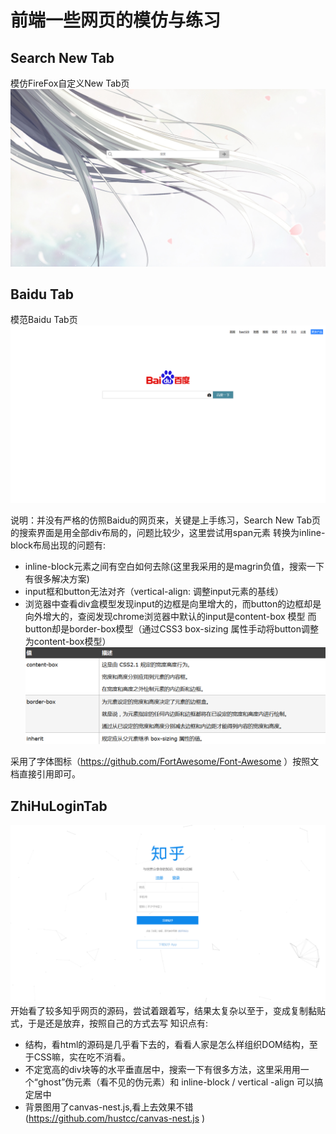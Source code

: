 # 前端一些网页的模仿与练习

## Search New Tab 
模仿FireFox自定义New Tab页
![Image text](https://raw.githubusercontent.com/wingofthestar/Web-front-end-Learning/master/Search_New_Tab.png)

## Baidu Tab
模范Baidu Tab页
![Image text](https://github.com/wingofthestar/Web-front-end-Learning/blob/master/Baidu_Tab.png)

说明：并没有严格的仿照Baidu的网页来，关键是上手练习，Search New Tab页的搜索界面是用全部div布局的，问题比较少，这里尝试用span元素
转换为inline-block布局出现的问题有:
* inline-block元素之间有空白如何去除(这里我采用的是magrin负值，搜索一下有很多解决方案)
* input框和button无法对齐（vertical-align: 调整input元素的基线）
* 浏览器中查看div盒模型发现input的边框是向里增大的，而button的边框却是向外增大的，查阅发现chrome浏览器中默认的input是content-box
模型 而 button却是border-box模型（通过CSS3 box-sizing 属性手动将button调整为content-box模型）
![Image text](https://github.com/wingofthestar/Web-front-end-Learning/blob/master/img/%E7%9B%92%E6%A8%A1%E5%9E%8B.png?raw=true)

采用了字体图标（https://github.com/FortAwesome/Font-Awesome ）按照文档直接引用即可。

## ZhiHuLoginTab
![Image text](https://github.com/wingofthestar/Web-front-end-Learning/blob/master/zhiHuLoginTab.png)
开始看了较多知乎网页的源码，尝试着跟着写，结果太复杂以至于，变成复制黏贴式，于是还是放弃，按照自己的方式去写
知识点有:
 * 结构，看html的源码是几乎看下去的，看看人家是怎么样组织DOM结构，至于CSS嘛，实在吃不消看。
 * 不定宽高的div块等的水平垂直居中，搜索一下有很多方法，这里采用用一个“ghost”伪元素（看不见的伪元素）和 inline-block / vertical
 -align 可以搞定居中
 * 背景图用了canvas-nest.js,看上去效果不错(https://github.com/hustcc/canvas-nest.js )
